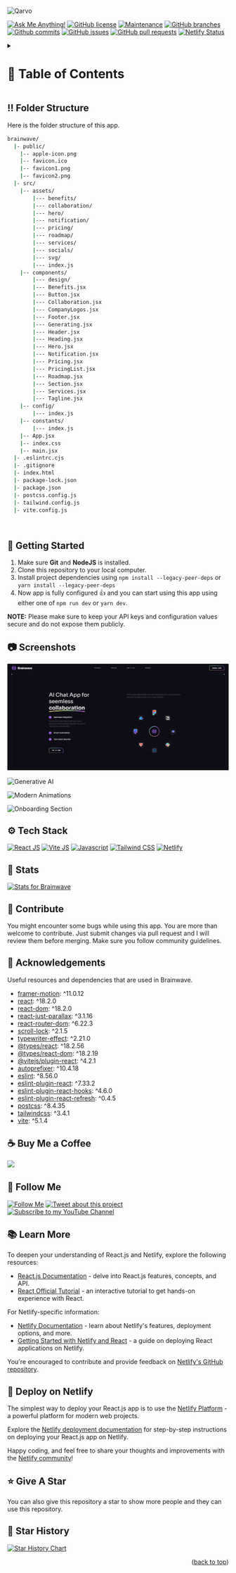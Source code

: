 <a name="readme-top"></a>

![Qarvo]("https://res.cloudinary.com/dc3bfhgfd/image/upload/v1748212851/1_EzV9hwfi5ZLSfp4qTnbm9w_cqd7ey.png")

[![Ask Me Anything!](https://flat.badgen.net/static/Ask%20me/anything?icon=github&color=black&scale=1.01)](https://github.com/sanidhyy "Ask Me Anything!")
[![GitHub license](https://flat.badgen.net/github/license/sanidhyy/brainwave?icon=github&color=black&scale=1.01)](https://github.com/sanidhyy/brainwave/blob/main/LICENSE "GitHub license")
[![Maintenance](https://flat.badgen.net/static/Maintained/yes?icon=github&color=black&scale=1.01)](https://github.com/sanidhyy/brainwave/commits/main "Maintenance")
[![GitHub branches](https://flat.badgen.net/github/branches/sanidhyy/brainwave?icon=github&color=black&scale=1.01)](https://github.com/sanidhyy/brainwave/branches "GitHub branches")
[![Github commits](https://flat.badgen.net/github/commits/sanidhyy/brainwave?icon=github&color=black&scale=1.01)](https://github.com/sanidhyy/brainwave/commits "Github commits")
[![GitHub issues](https://flat.badgen.net/github/issues/sanidhyy/brainwave?icon=github&color=black&scale=1.01)](https://github.com/sanidhyy/brainwave/issues "GitHub issues")
[![GitHub pull requests](https://flat.badgen.net/github/prs/sanidhyy/brainwave?icon=github&color=black&scale=1.01)](https://github.com/sanidhyy/brainwave/pulls "GitHub pull requests")
[![Netlify Status](https://api.netlify.com/api/v1/badges/12f8872e-e503-44e8-aaee-9d024f8cba55/deploy-status)](https://app-brainwave.netlify.app/ "Netlify Status")

<!-- Table of Contents -->
<details>

<summary>

# :notebook_with_decorative_cover: Table of Contents

</summary>

- [Folder Structure](#bangbang-folder-structure)
- [Getting Started](#toolbox-getting-started)
- [Screenshots](#camera-screenshots)
- [Tech Stack](#gear-tech-stack)
- [Stats](#wrench-stats)
- [Contribute](#raised_hands-contribute)
- [Acknowledgements](#gem-acknowledgements)
- [Buy Me a Coffee](#coffee-buy-me-a-coffee)
- [Follow Me](#rocket-follow-me)
- [Learn More](#books-learn-more)
- [Deploy on Netlify](#page_with_curl-deploy-on-netlify)
- [Give A Star](#star-give-a-star)
- [Star History](#star2-star-history)
- [Give A Star](#star-give-a-star)

</details>

## :bangbang: Folder Structure

Here is the folder structure of this app.

```bash
brainwave/
  |- public/
    |-- apple-icon.png
    |-- favicon.ico
    |-- favicon1.png
    |-- favicon2.png
  |- src/
    |-- assets/
        |--- benefits/
        |--- collaboration/
        |--- hero/
        |--- notification/
        |--- pricing/
        |--- roadmap/
        |--- services/
        |--- socials/
        |--- svg/
        |--- index.js
    |-- components/
        |--- design/
        |--- Benefits.jsx
        |--- Button.jsx
        |--- Collaboration.jsx
        |--- CompanyLogos.jsx
        |--- Footer.jsx
        |--- Generating.jsx
        |--- Header.jsx
        |--- Heading.jsx
        |--- Hero.jsx
        |--- Notification.jsx
        |--- Pricing.jsx
        |--- PricingList.jsx
        |--- Roadmap.jsx
        |--- Section.jsx
        |--- Services.jsx
        |--- Tagline.jsx
    |-- config/
        |--- index.js
    |-- constants/
        |--- index.js
    |-- App.jsx
    |-- index.css
    |-- main.jsx
  |- .eslintrc.cjs
  |- .gitignore
  |- index.html
  |- package-lock.json
  |- package.json
  |- postcss.config.js
  |- tailwind.config.js
  |- vite.config.js
```

<br />

## :toolbox: Getting Started

1. Make sure **Git** and **NodeJS** is installed.
2. Clone this repository to your local computer.
3. Install project dependencies using `npm install --legacy-peer-deps` or `yarn install --legacy-peer-deps`
4. Now app is fully configured 👍 and you can start using this app using either one of `npm run dev` or `yarn dev`.

**NOTE:** Please make sure to keep your API keys and configuration values secure and do not expose them publicly.

## :camera: Screenshots

![AI ChatBot App](/.github/images/img1.png "AI ChatBot App")

![Generative AI](/.github/images/img2.png "Generative AI")

![Modern Animations](/.github/images/img3.png "Modern Animations")

![Onboarding Section](/.github/images/img4.png "Onboarding Section")

## :gear: Tech Stack

[![React JS](https://skillicons.dev/icons?i=react "React JS")](https://react.dev/ "React JS") [![Vite JS](https://skillicons.dev/icons?i=vite "Vite JS")](https://vitejs.dev/ "Vite JS") [![Javascript](https://skillicons.dev/icons?i=js "Javascript")](https://developer.mozilla.org/en-US/docs/Web/JavaScript "Javascript") [![Tailwind CSS](https://skillicons.dev/icons?i=tailwind "Tailwind CSS")](https://tailwindcss.com/ "Tailwind CSS") [![Netlify](https://skillicons.dev/icons?i=netlify "Netlify")](https://netlify.app/ "Netlify")

## :wrench: Stats

[![Stats for Brainwave](/.github/images/stats.svg "Stats for Brainwave")](https://pagespeed.web.dev/analysis?url=https://app-brainwave.netlify.app/ "Stats for Brainwave")

## :raised_hands: Contribute

You might encounter some bugs while using this app. You are more than welcome to contribute. Just submit changes via pull request and I will review them before merging. Make sure you follow community guidelines.

## :gem: Acknowledgements

Useful resources and dependencies that are used in Brainwave.

- [framer-motion](https://www.npmjs.com/package/framer-motion): ^11.0.12
- [react](https://www.npmjs.com/package/react): ^18.2.0
- [react-dom](https://www.npmjs.com/package/react-dom): ^18.2.0
- [react-just-parallax](https://www.npmjs.com/package/react-just-parallax): ^3.1.16
- [react-router-dom](https://www.npmjs.com/package/react-router-dom): ^6.22.3
- [scroll-lock](https://www.npmjs.com/package/scroll-lock): ^2.1.5
- [typewriter-effect](https://www.npmjs.com/package/typewriter-effect): ^2.21.0
- [@types/react](https://www.npmjs.com/package/@types/react): ^18.2.56
- [@types/react-dom](https://www.npmjs.com/package/@types/react-dom): ^18.2.19
- [@vitejs/plugin-react](https://www.npmjs.com/package/@vitejs/plugin-react): ^4.2.1
- [autoprefixer](https://www.npmjs.com/package/autoprefixer): ^10.4.18
- [eslint](https://www.npmjs.com/package/eslint): ^8.56.0
- [eslint-plugin-react](https://www.npmjs.com/package/eslint-plugin-react): ^7.33.2
- [eslint-plugin-react-hooks](https://www.npmjs.com/package/eslint-plugin-react-hooks): ^4.6.0
- [eslint-plugin-react-refresh](https://www.npmjs.com/package/eslint-plugin-react-refresh): ^0.4.5
- [postcss](https://www.npmjs.com/package/postcss): ^8.4.35
- [tailwindcss](https://www.npmjs.com/package/tailwindcss): ^3.4.1
- [vite](https://www.npmjs.com/package/vite): ^5.1.4

## :coffee: Buy Me a Coffee

[<img src="https://img.shields.io/badge/Buy_Me_A_Coffee-FFDD00?style=for-the-badge&logo=buy-me-a-coffee&logoColor=black" width="200" />](https://www.buymeacoffee.com/sanidhy "Buy me a Coffee")

## :rocket: Follow Me

[![Follow Me](https://img.shields.io/github/followers/sanidhyy?style=social&label=Follow&maxAge=2592000)](https://github.com/sanidhyy "Follow Me")
[![Tweet about this project](https://img.shields.io/twitter/url?style=social&url=https%3A%2F%2Ftwitter.com%2FTechnicalShubam)](https://twitter.com/intent/tweet?text=Check+out+this+amazing+app:&url=https%3A%2F%2Fgithub.com%2Fsanidhyy%2Fbrainwave "Tweet about this project")
[![Subscribe to my YouTube Channel](https://img.shields.io/youtube/channel/subscribers/UCNAz_hUVBG2ZUN8TVm0bmYw)](https://www.youtube.com/@OPGAMER./?sub_confirmation=1 "Subscribe to my YouTube Channel")

## :books: Learn More

To deepen your understanding of React.js and Netlify, explore the following resources:

- [React.js Documentation](https://reactjs.org/docs) - delve into React.js features, concepts, and API.
- [React Official Tutorial](https://reactjs.org/tutorial) - an interactive tutorial to get hands-on experience with React.

For Netlify-specific information:

- [Netlify Documentation](https://docs.netlify.com) - learn about Netlify's features, deployment options, and more.
- [Getting Started with Netlify and React](https://docs.netlify.com/frameworks/react) - a guide on deploying React applications on Netlify.

You're encouraged to contribute and provide feedback on [Netlify's GitHub repository](https://github.com/netlify/netlify).

## :page_with_curl: Deploy on Netlify

The simplest way to deploy your React.js app is to use the [Netlify Platform](https://app.netlify.com/start) - a powerful platform for modern web projects.

Explore the [Netlify deployment documentation](https://docs.netlify.com/site-deploys/create-deploys) for step-by-step instructions on deploying your React.js app on Netlify.

Happy coding, and feel free to share your thoughts and improvements with the [Netlify community](https://community.netlify.com)!

## :star: Give A Star

You can also give this repository a star to show more people and they can use this repository.

## :star2: Star History

<a href="https://star-history.com/#sanidhyy/brainwave&Timeline">
<picture>
  <source media="(prefers-color-scheme: dark)" srcset="https://api.star-history.com/svg?repos=sanidhyy/brainwave&type=Timeline&theme=dark" />
  <source media="(prefers-color-scheme: light)" srcset="https://api.star-history.com/svg?repos=sanidhyy/brainwave&type=Timeline" />
  <img alt="Star History Chart" src="https://api.star-history.com/svg?repos=sanidhyy/brainwave&type=Timeline" />
</picture>
</a>

<br />
<p align="right">(<a href="#readme-top">back to top</a>)</p>
